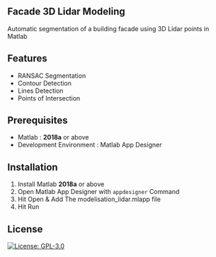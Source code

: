 ## Facade 3D Lidar Modeling
Automatic segmentation of a building facade using 3D Lidar points in Matlab

## Features
- RANSAC Segmentation
- Contour Detection
- Lines Detection
- Points of Intersection

## Prerequisites
- Matlab : **2018a** or above
- Development Environment : Matlab App Designer
## Installation

1. Install Matlab **2018a** or above
2. Open Matlab App Designer with `appdesigner` Command
3. Hit Open & Add The modelisation_lidar.mlapp file
4. Hit Run

## License

[![License: GPL-3.0](https://img.shields.io/badge/License-GPLv3-blue.svg)](https://github.com/sambakk/facade-3d-lidar-modeling/blob/master/LICENSE)    



